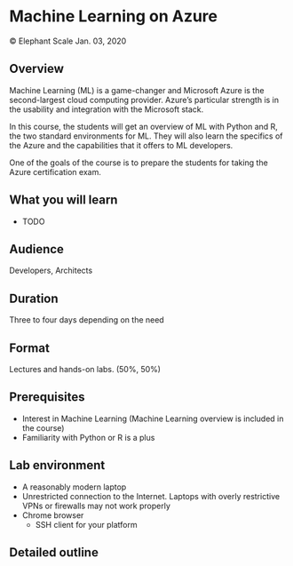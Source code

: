 # Machine Learning on Azure
© Elephant Scale
Jan. 03, 2020

## Overview

Machine Learning (ML) is a game-changer and Microsoft Azure is the second-largest cloud computing provider.  Azure’s particular strength is in the usability and integration with the Microsoft stack.

In this course, the students will get an overview of ML with Python and R, the two standard environments for ML. They will also learn the specifics of the Azure and the capabilities that it offers to ML developers.

One of the goals of the course is to prepare the students for taking the Azure certification exam.


## What you will learn
- TODO


## Audience
Developers, Architects

## Duration
Three to four days depending on the need

## Format
Lectures and hands-on labs. (50%, 50%)

## Prerequisites

* Interest in Machine Learning (Machine Learning overview is included in the course)
* Familiarity with Python or R is a plus


## Lab environment

* A reasonably modern laptop
* Unrestricted connection to the Internet. Laptops with overly restrictive VPNs or firewalls may not work properly
* Chrome browser
  - SSH client for your platform

## Detailed outline
